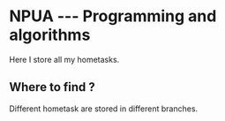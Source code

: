 # NPUA --- Programming and algorithms

Here I store all my hometasks.

## Where to find ?

Different hometask are stored in different branches.